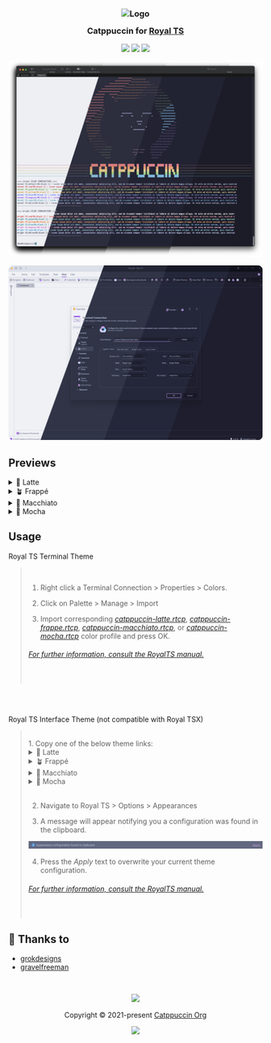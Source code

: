 <h3 align="center">
	<img src="https://raw.githubusercontent.com/catppuccin/catppuccin/main/assets/logos/exports/1544x1544_circle.png" width="100" alt="Logo"/><br/>
	<img src="https://raw.githubusercontent.com/catppuccin/catppuccin/main/assets/misc/transparent.png" height="30" width="0px"/>
	Catppuccin for <a href="https://www.royalapps.com/ts/win/features">Royal TS</a>
	<img src="https://raw.githubusercontent.com/catppuccin/catppuccin/main/assets/misc/transparent.png" height="30" width="0px"/>
</h3>

<p align="center">
	<a href="https://github.com/gravelfreeman/royalts-catppuccin/stargazers"><img src="https://img.shields.io/github/stars/gravelfreeman/royalts-catppuccin?colorA=363a4f&colorB=b7bdf8&style=for-the-badge"></a>
	<a href="https://github.com/gravelfreeman/royalts-catppuccin/issues"><img src="https://img.shields.io/github/issues/gravelfreeman/royalts-catppuccin?colorA=363a4f&colorB=f5a97f&style=for-the-badge"></a>
	<a href="https://github.com/gravelfreeman/royalts-catppuccin/contributors"><img src="https://img.shields.io/github/contributors/gravelfreeman/royalts-catppuccin?colorA=363a4f&colorB=a6da95&style=for-the-badge"></a>
</p>

<p align="center">
	<img src="./assets/preview_terminal.webp" />
</p>

<p align="center">
	<img src="./assets/preview_interface.webp" />
</p>

## Previews

<details>
<summary>🌻 Latte</summary>
	<img src="./assets/latte.webp" />
</details>
<details>
<summary>🪴 Frappé</summary>
	<img src="./assets/frappe.webp" />
</details>
<details>
<summary>🌺 Macchiato</summary>
	<img src="./assets/macchiato.webp" />	
</details>
<details>
<summary>🌿 Mocha</summary>
	<img src="./assets/mocha.webp" />
</details>

## Usage

Royal TS Terminal Theme
<blockquote>
<br/>

1. Right click a Terminal Connection > Properties > Colors.

2. Click on Palette > Manage > Import

3. Import corresponding *[catppuccin-latte.rtcp](/assets/catppuccin-latte.rtcp)*, *[catppuccin-frappe.rtcp](/assets/catppuccin-frappe.rtcp)*, *[catppuccin-macchiato.rtcp](/assets/catppuccin-macchiato.rtcp)*, or *[catppuccin-mocha.rtcp](/assets/catppuccin-mocha.rtcp)* color profile and press OK.

###### [For further information, consult the RoyalTS manual.](https://docs.royalapps.com/r2023/royalts/user-interface/color-palettes.html)
<br/>
</blockquote>
<br/><br/>

Royal TS Interface Theme (not compatible with Royal TSX)
<br/>

<blockquote>
<br/>
1. Copy one of the below theme links:
</br>
<details>
    <summary>🌻 Latte</summary>

```
https://royalapps.com/colorscheme?CompactUserInterface=2&UseRoundedCorners=2&AccentColor=2&AccentBaseColor=8839EF&BackgroundP200=E6E9EF&BackgroundP100=EFF1F5&Background0=EFF1F5&BackgroundM100=BCC0CC&BackgroundM200=CCD0DA&Foreground100=4C4F69&Foreground50=8C8FA1&Foreground25=9CA0B0&EditBackground0=E6E9EF&EditBackgroundM50=BCC0CC&EditBackgroundM100=CCD0DA&EditBackgroundM200=BCC0CC&EditBackgroundM300=ACB0BE&EditForeground100=4C4F69&EditForeground50=8C8FA1&EditForeground25=9CA0B0&Line100=ACB0BE&Line50=BCC0CC&Line25=ACB0BE&LineGradient100C1=EFF1F5&LineGradient100C2=9CA0B0&LineGradient50C1=EFF1F5&LineGradient50C2=CCD0DA&PrimaryBackgroundP100=BCC0CC&PrimaryBackground0=8839EF&PrimaryBackgroundM100=8839EF&PrimaryBackgroundM200=8839EF&PrimaryForeground100=EFF1F5&PrimaryForeground25=EFF1F5&SecondaryBackground0=DCE0E8&SecondaryBackgroundM100=E6E9EF&SecondaryBackgroundM200=CCD0DA&SecondaryForeground100=4C4F69&SecondaryForeground25=8C8FA1&Red=4C4F69&Green=4C4F69&Blue=8839EF&Yellow=4C4F69&Black=4C4F69&White=E6E9EF&Gray=4C4F69
```
</details>

<details>
    <summary>🪴 Frappé</summary>

```
https://royalapps.com/colorscheme?CompactUserInterface=2&UseRoundedCorners=2&AccentColor=2&AccentBaseColor=CA9EE6&BackgroundP200=232634&BackgroundP100=292C3C&Background0=303446&BackgroundM100=414559&BackgroundM200=51576D&Foreground100=C6D0F5&Foreground50=838BA7&Foreground25=737994&EditBackground0=232634&EditBackgroundM50=414559&EditBackgroundM100=51576D&EditBackgroundM200=414559&EditBackgroundM300=626880&EditForeground100=C6D0F5&EditForeground50=838BA7&EditForeground25=737994&Line100=626880&Line50=414559&Line25=626880&LineGradient100C1=303446&LineGradient100C2=737994&LineGradient50C1=303446&LineGradient50C2=51576D&PrimaryBackgroundP100=414559&PrimaryBackground0=CA9EE6&PrimaryBackgroundM100=CA9EE6&PrimaryBackgroundM200=CA9EE6&PrimaryForeground100=303446&PrimaryForeground25=303446&SecondaryBackground0=232634&SecondaryBackgroundM100=232634&SecondaryBackgroundM200=51576D&SecondaryForeground100=C6D0F5&SecondaryForeground25=838BA7&Red=C6D0F5&Green=C6D0F5&Blue=CA9EE6&Yellow=C6D0F5&Black=C6D0F5&White=232634&Gray=C6D0F5
```
</details>
<details>
    <summary>🌺 Macchiato</summary>

```
https://royalapps.com/colorscheme?CompactUserInterface=2&UseRoundedCorners=2&AccentColor=2&AccentBaseColor=C6A0F6&BackgroundP200=181926&BackgroundP100=1E2030&Background0=24273A&BackgroundM100=363A4F&BackgroundM200=494D64&Foreground100=CAD3F5&Foreground50=8087A2&Foreground25=6E738D&EditBackground0=181926&EditBackgroundM50=363A4F&EditBackgroundM100=494D64&EditBackgroundM200=363A4F&EditBackgroundM300=5B6078&EditForeground100=CAD3F5&EditForeground50=8087A2&EditForeground25=6E738D&Line100=5B6078&Line50=363A4F&Line25=5B6078&LineGradient100C1=24273A&LineGradient100C2=6E738D&LineGradient50C1=24273A&LineGradient50C2=494D64&PrimaryBackgroundP100=363A4F&PrimaryBackground0=C6A0F6&PrimaryBackgroundM100=C6A0F6&PrimaryBackgroundM200=C6A0F6&PrimaryForeground100=24273A&PrimaryForeground25=24273A&SecondaryBackground0=181926&SecondaryBackgroundM100=181926&SecondaryBackgroundM200=494D64&SecondaryForeground100=CAD3F5&SecondaryForeground25=8087A2&Red=CAD3F5&Green=CAD3F5&Blue=C6A0F6&Yellow=CAD3F5&Black=CAD3F5&White=181926&Gray=CAD3F5
```
</details>
<details>
    <summary>🌿 Mocha</summary>

```
https://royalapps.com/colorscheme?CompactUserInterface=2&UseRoundedCorners=2&AccentColor=2&AccentBaseColor=CBA6F7&BackgroundP200=11111B&BackgroundP100=181825&Background0=1E1E2E&BackgroundM100=313244&BackgroundM200=45475A&Foreground100=CDD6F4&Foreground50=A6ADC8&Foreground25=9399B2&EditBackground0=11111B&EditBackgroundM50=313244&EditBackgroundM100=45475A&EditBackgroundM200=313244&EditBackgroundM300=6C7086&EditForeground100=CDD6F4&EditForeground50=A6ADC8&EditForeground25=9399B2&Line100=6C7086&Line50=313244&Line25=6C7086&LineGradient100C1=1E1E2E&LineGradient100C2=9399B2&LineGradient50C1=1E1E2E&LineGradient50C2=45475A&PrimaryBackgroundP100=313244&PrimaryBackground0=CBA6F7&PrimaryBackgroundM100=CBA6F7&PrimaryBackgroundM200=CBA6F7&PrimaryForeground100=1E1E2E&PrimaryForeground25=1E1E2E&SecondaryBackground0=11111B&SecondaryBackgroundM100=11111B&SecondaryBackgroundM200=45475A&SecondaryForeground100=CDD6F4&SecondaryForeground25=A6ADC8&Red=CDD6F4&Green=CDD6F4&Blue=CBA6F7&Yellow=CDD6F4&Black=CDD6F4&White=11111B&Gray=CDD6F4
```
</details>

</br>

2. Navigate to Royal TS > Options > Appearances

3. A message will appear notifying you a configuration was found in the clipboard.

![image](assets/tooltip.webp)

4. Press the *Apply* text to overwrite your current theme configuration.

###### [For further information, consult the RoyalTS manual.](https://docs.royalapps.com/r2023/royalts/user-interface/color-palettes.html)
<br/>

</blockquote>

## 💝 Thanks to

- [grokdesigns](https://github.com/grokdesigns)
- [gravelfreeman](https://github.com/gravelfreeman)

&nbsp;

<p align="center">
	<img src="https://raw.githubusercontent.com/catppuccin/catppuccin/main/assets/footers/gray0_ctp_on_line.svg?sanitize=true" />
</p>

<p align="center">
	Copyright &copy; 2021-present <a href="https://github.com/catppuccin" target="_blank">Catppuccin Org</a>
</p>

<p align="center">
	<a href="https://github.com/catppuccin/catppuccin/blob/main/LICENSE"><img src="https://img.shields.io/static/v1.svg?style=for-the-badge&label=License&message=MIT&logoColor=d9e0ee&colorA=363a4f&colorB=b7bdf8"/></a>
</p>